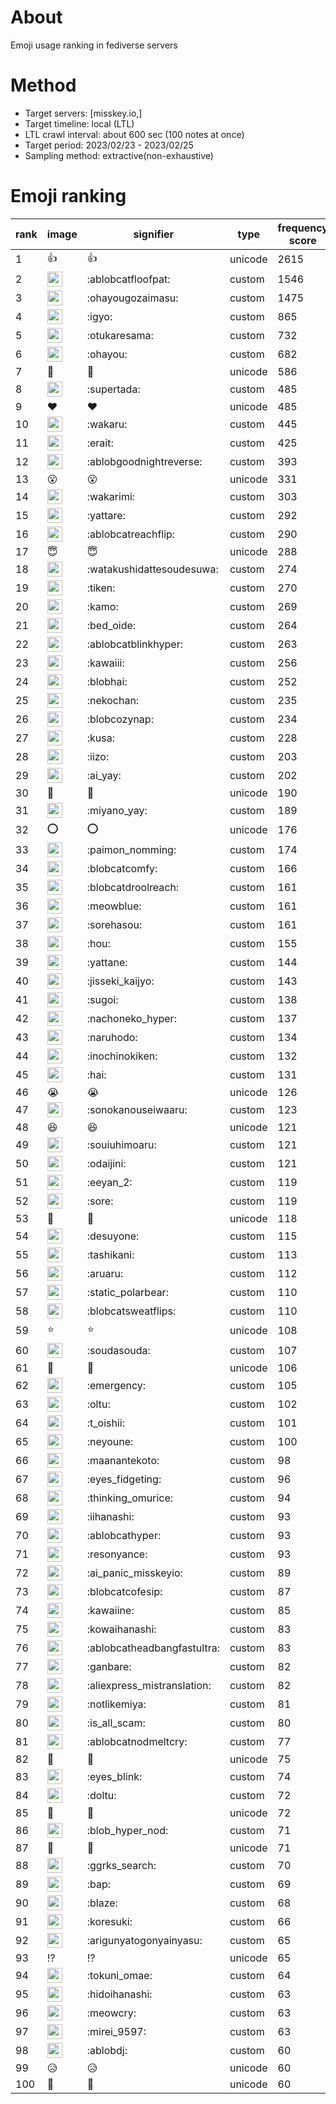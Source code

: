 # About
Emoji usage ranking in fediverse servers

# Method
- Target servers: [misskey.io,]
- Target timeline: local (LTL)
- LTL crawl interval: about 600 sec (100 notes at once)
- Target period: 2023/02/23 - 2023/02/25
- Sampling method: extractive(non-exhaustive)

# Emoji ranking

|rank|image|signifier|type|frequency score|
|----|----|----|----|----|
|1|👍|👍|unicode|2615|
|2|<img height="24" src="https://misskey.io/emoji/ablobcatfloofpat.webp">|:ablobcatfloofpat:|custom|1546|
|3|<img height="24" src="https://misskey.io/emoji/ohayougozaimasu.webp">|:ohayougozaimasu:|custom|1475|
|4|<img height="24" src="https://misskey.io/emoji/igyo.webp">|:igyo:|custom|865|
|5|<img height="24" src="https://misskey.io/emoji/otukaresama.webp">|:otukaresama:|custom|732|
|6|<img height="24" src="https://misskey.io/emoji/ohayou.webp">|:ohayou:|custom|682|
|7|🎉|🎉|unicode|586|
|8|<img height="24" src="https://misskey.io/emoji/supertada.webp">|:supertada:|custom|485|
|9|❤|❤|unicode|485|
|10|<img height="24" src="https://misskey.io/emoji/wakaru.webp">|:wakaru:|custom|445|
|11|<img height="24" src="https://misskey.io/emoji/erait.webp">|:erait:|custom|425|
|12|<img height="24" src="https://misskey.io/emoji/ablobgoodnightreverse.webp">|:ablobgoodnightreverse:|custom|393|
|13|😮|😮|unicode|331|
|14|<img height="24" src="https://misskey.io/emoji/wakarimi.webp">|:wakarimi:|custom|303|
|15|<img height="24" src="https://misskey.io/emoji/yattare.webp">|:yattare:|custom|292|
|16|<img height="24" src="https://misskey.io/emoji/ablobcatreachflip.webp">|:ablobcatreachflip:|custom|290|
|17|😇|😇|unicode|288|
|18|<img height="24" src="https://misskey.io/emoji/watakushidattesoudesuwa.webp">|:watakushidattesoudesuwa:|custom|274|
|19|<img height="24" src="https://misskey.io/emoji/tiken.webp">|:tiken:|custom|270|
|20|<img height="24" src="https://misskey.io/emoji/kamo.webp">|:kamo:|custom|269|
|21|<img height="24" src="https://misskey.io/emoji/bed_oide.webp">|:bed_oide:|custom|264|
|22|<img height="24" src="https://misskey.io/emoji/ablobcatblinkhyper.webp">|:ablobcatblinkhyper:|custom|263|
|23|<img height="24" src="https://misskey.io/emoji/kawaiii.webp">|:kawaiii:|custom|256|
|24|<img height="24" src="https://misskey.io/emoji/blobhai.webp">|:blobhai:|custom|252|
|25|<img height="24" src="https://misskey.io/emoji/nekochan.webp">|:nekochan:|custom|235|
|26|<img height="24" src="https://misskey.io/emoji/blobcozynap.webp">|:blobcozynap:|custom|234|
|27|<img height="24" src="https://misskey.io/emoji/kusa.webp">|:kusa:|custom|228|
|28|<img height="24" src="https://misskey.io/emoji/iizo.webp">|:iizo:|custom|203|
|29|<img height="24" src="https://misskey.io/emoji/ai_yay.webp">|:ai_yay:|custom|202|
|30|🤯|🤯|unicode|190|
|31|<img height="24" src="https://misskey.io/emoji/miyano_yay.webp">|:miyano_yay:|custom|189|
|32|⭕|⭕|unicode|176|
|33|<img height="24" src="https://misskey.io/emoji/paimon_nomming.webp">|:paimon_nomming:|custom|174|
|34|<img height="24" src="https://misskey.io/emoji/blobcatcomfy.webp">|:blobcatcomfy:|custom|166|
|35|<img height="24" src="https://misskey.io/emoji/blobcatdroolreach.webp">|:blobcatdroolreach:|custom|161|
|36|<img height="24" src="https://misskey.io/emoji/meowblue.webp">|:meowblue:|custom|161|
|37|<img height="24" src="https://misskey.io/emoji/sorehasou.webp">|:sorehasou:|custom|161|
|38|<img height="24" src="https://misskey.io/emoji/hou.webp">|:hou:|custom|155|
|39|<img height="24" src="https://misskey.io/emoji/yattane.webp">|:yattane:|custom|144|
|40|<img height="24" src="https://misskey.io/emoji/jisseki_kaijyo.webp">|:jisseki_kaijyo:|custom|143|
|41|<img height="24" src="https://misskey.io/emoji/sugoi.webp">|:sugoi:|custom|138|
|42|<img height="24" src="https://misskey.io/emoji/nachoneko_hyper.webp">|:nachoneko_hyper:|custom|137|
|43|<img height="24" src="https://misskey.io/emoji/naruhodo.webp">|:naruhodo:|custom|134|
|44|<img height="24" src="https://misskey.io/emoji/inochinokiken.webp">|:inochinokiken:|custom|132|
|45|<img height="24" src="https://misskey.io/emoji/hai.webp">|:hai:|custom|131|
|46|😭|😭|unicode|126|
|47|<img height="24" src="https://misskey.io/emoji/sonokanouseiwaaru.webp">|:sonokanouseiwaaru:|custom|123|
|48|😆|😆|unicode|121|
|49|<img height="24" src="https://misskey.io/emoji/souiuhimoaru.webp">|:souiuhimoaru:|custom|121|
|50|<img height="24" src="https://misskey.io/emoji/odaijini.webp">|:odaijini:|custom|121|
|51|<img height="24" src="https://misskey.io/emoji/eeyan_2.webp">|:eeyan_2:|custom|119|
|52|<img height="24" src="https://misskey.io/emoji/sore.webp">|:sore:|custom|119|
|53|🥴|🥴|unicode|118|
|54|<img height="24" src="https://misskey.io/emoji/desuyone.webp">|:desuyone:|custom|115|
|55|<img height="24" src="https://misskey.io/emoji/tashikani.webp">|:tashikani:|custom|113|
|56|<img height="24" src="https://misskey.io/emoji/aruaru.webp">|:aruaru:|custom|112|
|57|<img height="24" src="https://misskey.io/emoji/static_polarbear.webp">|:static_polarbear:|custom|110|
|58|<img height="24" src="https://misskey.io/emoji/blobcatsweatflips.webp">|:blobcatsweatflips:|custom|110|
|59|⭐|⭐|unicode|108|
|60|<img height="24" src="https://misskey.io/emoji/soudasouda.webp">|:soudasouda:|custom|107|
|61|🤔|🤔|unicode|106|
|62|<img height="24" src="https://misskey.io/emoji/emergency.webp">|:emergency:|custom|105|
|63|<img height="24" src="https://misskey.io/emoji/oltu.webp">|:oltu:|custom|102|
|64|<img height="24" src="https://misskey.io/emoji/t_oishii.webp">|:t_oishii:|custom|101|
|65|<img height="24" src="https://misskey.io/emoji/neyoune.webp">|:neyoune:|custom|100|
|66|<img height="24" src="https://misskey.io/emoji/maanantekoto.webp">|:maanantekoto:|custom|98|
|67|<img height="24" src="https://misskey.io/emoji/eyes_fidgeting.webp">|:eyes_fidgeting:|custom|96|
|68|<img height="24" src="https://misskey.io/emoji/thinking_omurice.webp">|:thinking_omurice:|custom|94|
|69|<img height="24" src="https://misskey.io/emoji/iihanashi.webp">|:iihanashi:|custom|93|
|70|<img height="24" src="https://misskey.io/emoji/ablobcathyper.webp">|:ablobcathyper:|custom|93|
|71|<img height="24" src="https://misskey.io/emoji/resonyance.webp">|:resonyance:|custom|93|
|72|<img height="24" src="https://misskey.io/emoji/ai_panic_misskeyio.webp">|:ai_panic_misskeyio:|custom|89|
|73|<img height="24" src="https://misskey.io/emoji/blobcatcofesip.webp">|:blobcatcofesip:|custom|87|
|74|<img height="24" src="https://misskey.io/emoji/kawaiine.webp">|:kawaiine:|custom|85|
|75|<img height="24" src="https://misskey.io/emoji/kowaihanashi.webp">|:kowaihanashi:|custom|83|
|76|<img height="24" src="https://misskey.io/emoji/ablobcatheadbangfastultra.webp">|:ablobcatheadbangfastultra:|custom|83|
|77|<img height="24" src="https://misskey.io/emoji/ganbare.webp">|:ganbare:|custom|82|
|78|<img height="24" src="https://misskey.io/emoji/aliexpress_mistranslation.webp">|:aliexpress_mistranslation:|custom|82|
|79|<img height="24" src="https://misskey.io/emoji/notlikemiya.webp">|:notlikemiya:|custom|81|
|80|<img height="24" src="https://misskey.io/emoji/is_all_scam.webp">|:is_all_scam:|custom|80|
|81|<img height="24" src="https://misskey.io/emoji/ablobcatnodmeltcry.webp">|:ablobcatnodmeltcry:|custom|77|
|82|🥰|🥰|unicode|75|
|83|<img height="24" src="https://misskey.io/emoji/eyes_blink.webp">|:eyes_blink:|custom|74|
|84|<img height="24" src="https://misskey.io/emoji/doltu.webp">|:doltu:|custom|72|
|85|🍮|🍮|unicode|72|
|86|<img height="24" src="https://misskey.io/emoji/blob_hyper_nod.webp">|:blob_hyper_nod:|custom|71|
|87|👀|👀|unicode|71|
|88|<img height="24" src="https://misskey.io/emoji/ggrks_search.webp">|:ggrks_search:|custom|70|
|89|<img height="24" src="https://misskey.io/emoji/bap.webp">|:bap:|custom|69|
|90|<img height="24" src="https://misskey.io/emoji/blaze.webp">|:blaze:|custom|68|
|91|<img height="24" src="https://misskey.io/emoji/koresuki.webp">|:koresuki:|custom|66|
|92|<img height="24" src="https://misskey.io/emoji/arigunyatogonyainyasu.webp">|:arigunyatogonyainyasu:|custom|65|
|93|⁉|⁉|unicode|65|
|94|<img height="24" src="https://misskey.io/emoji/tokuni_omae.webp">|:tokuni_omae:|custom|64|
|95|<img height="24" src="https://misskey.io/emoji/hidoihanashi.webp">|:hidoihanashi:|custom|63|
|96|<img height="24" src="https://misskey.io/emoji/meowcry.webp">|:meowcry:|custom|63|
|97|<img height="24" src="https://misskey.io/emoji/mirei_9597.webp">|:mirei_9597:|custom|63|
|98|<img height="24" src="https://misskey.io/emoji/ablobdj.webp">|:ablobdj:|custom|60|
|99|😥|😥|unicode|60|
|100|🍚|🍚|unicode|60|
